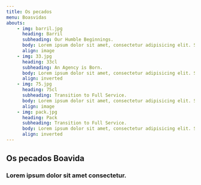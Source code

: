```yaml
---
title: Os pecados
menu: Boasvidas
abouts:
    - img: barril.jpg
      heading: Barril
      subheading: Our Humble Beginnings.
      body: Lorem ipsum dolor sit amet, consectetur adipisicing elit. Sunt ut voluptatum eius sapiente, totam reiciendis temporibus qui quibusdam, recusandae sit vero unde, sed, incidunt et ea quo dolore laudantium consectetur!
      align: image
    - img: 33.jpg
      heading: 33cl
      subheading: An Agency is Born.
      body: Lorem ipsum dolor sit amet, consectetur adipisicing elit. Sunt ut voluptatum eius sapiente, totam reiciendis temporibus qui quibusdam, recusandae sit vero unde, sed, incidunt et ea quo dolore laudantium consectetur! 
      align: inverted
    - img: 75.jpg
      heading: 75cl
      subheading: Transition to Full Service.
      body: Lorem ipsum dolor sit amet, consectetur adipisicing elit. Sunt ut voluptatum eius sapiente, totam reiciendis temporibus qui quibusdam, recusandae sit vero unde, sed, incidunt et ea quo dolore laudantium consectetur!
      align: image 
    - img: pack.jpg
      heading: Pack
      subheading: Transition to Full Service.
      body: Lorem ipsum dolor sit amet, consectetur adipisicing elit. Sunt ut voluptatum eius sapiente, totam reiciendis temporibus qui quibusdam, recusandae sit vero unde, sed, incidunt et ea quo dolore laudantium consectetur!
      align: inverted     
---
```


## Os pecados Boavida
### Lorem ipsum dolor sit amet consectetur.
